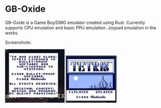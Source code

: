 # GB-Oxide

GB-Oxide is a Game Boy/DMG emulator created using Rust. Currently supports CPU emulation and basic PPU emulation. Joypad emulation in the works.


Screenshots:

![Alt text](Screenshots/Intro-Credits.png "The Introductory Credits to Tetris")
![Alt text](Screenshots/Tetris.png "The Tetris Title Screen")
